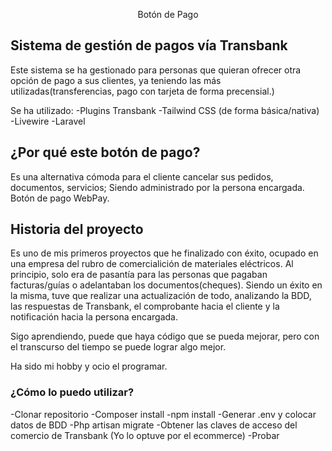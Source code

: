 <p align="center">Botón de Pago</p>


## Sistema de gestión de pagos vía Transbank

Este sistema se ha gestionado para personas que quieran ofrecer otra opción de pago a sus clientes, ya teniendo las más utilizadas(transferencias, pago con tarjeta de forma precensial.)

Se ha utilizado:
-Plugins Transbank
-Tailwind CSS (de forma básica/nativa)
-Livewire
-Laravel

## ¿Por qué este botón de pago?

Es una alternativa cómoda para el cliente cancelar sus pedidos, documentos, servicios; Siendo administrado por la persona encargada.
Botón de pago WebPay.

## Historia del proyecto

Es uno de mis primeros proyectos que he finalizado con éxito, ocupado en una empresa del rubro de comercialición de materiales eléctricos. Al principio, solo era de pasantía para las personas que pagaban facturas/guías o adelantaban los documentos(cheques). Siendo un éxito en la misma, tuve que realizar una actualización de todo, analizando la BDD, las respuestas de Transbank, el comprobante hacia el cliente y la notificación hacia la persona encargada.

Sigo aprendiendo, puede que haya código que se pueda mejorar, pero con el transcurso del tiempo se puede lograr algo mejor.

Ha sido mi hobby y ocio el programar.

### ¿Cómo lo puedo utilizar?

-Clonar repositorio
-Composer install
-npm install
-Generar .env y colocar datos de BDD
-Php artisan migrate
-Obtener las claves de acceso del comercio de Transbank (Yo lo optuve por el ecommerce)
-Probar
